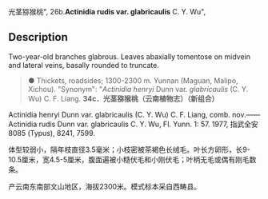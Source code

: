 光茎猕猴桃",
26b.**Actinidia rudis var. glabricaulis** C. Y. Wu",

## Description
Two-year-old branches glabrous. Leaves abaxially tomentose on midvein and lateral veins, basally rounded to truncate.

> ●  Thickets, roadsides; 1300-2300 m. Yunnan (Maguan, Malipo, Xichou).
  "Synonym": "*Actinidia henryi* Dunn var. *glabricaulis* (C. Y. Wu) C. F. Liang.
**34c．光茎猕猴桃（云南植物志）（新组合）**

Actinidia henryi Dunn var. glabricaulis (C. Y. Wu) C. F. Liang, comb. nov.——Actinidia rudis Dunn var. glabricaulis C. Y. Wu, Fl. Yunn. 1: 57. 1977, 指武全安8085 (Typus), 8241, 7599.

体型较弱小，隔年枝直径3.5毫米；小枝密被茶褐色长绒毛。叶长方卵形，长9-10.5厘米，宽4.5-5厘米，腹面遍被小糙伏毛和小刚伏毛；叶柄无毛或偶有刚毛数条。

产云南东南部文山地区，海拔2300米。模式标本采自西畴县。
